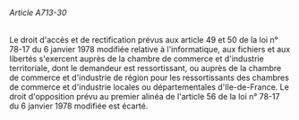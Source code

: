 ###### Article A713-30

Le droit d'accès et de rectification prévus aux article 49 et 50 de la loi n° 78-17 du 6 janvier 1978 modifiée relative à l'informatique, aux fichiers et aux libertés s'exercent auprès de la chambre de commerce et d'industrie territoriale, dont le demandeur est ressortissant, ou auprès de la chambre de commerce et d'industrie de région pour les ressortissants des chambres de commerce et d'industrie locales ou départementales d'Ile-de-France. Le droit d'opposition prévu au premier alinéa de l'article 56 de la loi n° 78-17 du 6 janvier 1978 modifiée est écarté.

